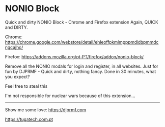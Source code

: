 # NONIO Block
Quick and dirty NONIO Block - Chrome and Firefox extension
Again, QUICK and DIRTY.

Chrome: https://chrome.google.com/webstore/detail/ehleoffpkmlmpppmdidbpmmdcngcajho/

Firefox: https://addons.mozilla.org/pt-PT/firefox/addon/nonio-block/

Remove all the NONIO modals for login and register, in all websites.
Just for fun by DJPRMF - Quick and dirty, nothing fancy. Done in 30 minutes, what you expect?

Feel free to steal this

I'm not responsible for nuclear wars because of this extension...

--------
Show me some love:
https://djprmf.com

https://tugatech.com.pt
